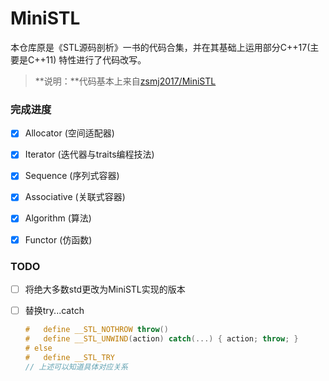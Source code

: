 # MiniSTL
本仓库原是《STL源码剖析》一书的代码合集，并在其基础上运用部分C++17(主要是C++11) 特性进行了代码改写。

> **说明：**代码基本上来自[zsmj2017/MiniSTL](https://github.com/zsmj2017/MiniSTL)

### 完成进度

- [x] Allocator (空间适配器)
- [x] Iterator (迭代器与traits编程技法)
- [x] Sequence (序列式容器)
- [x] Associative (关联式容器)
- [x] Algorithm (算法)
- [x] Functor (仿函数)


### TODO

- [ ] 将绝大多数std更改为MiniSTL实现的版本

- [ ] 替换try...catch

  ```cpp
  #   define __STL_NOTHROW throw()
  #   define __STL_UNWIND(action) catch(...) { action; throw; }
  # else
  #   define __STL_TRY 
  // 上述可以知道具体对应关系
  ```

  ​